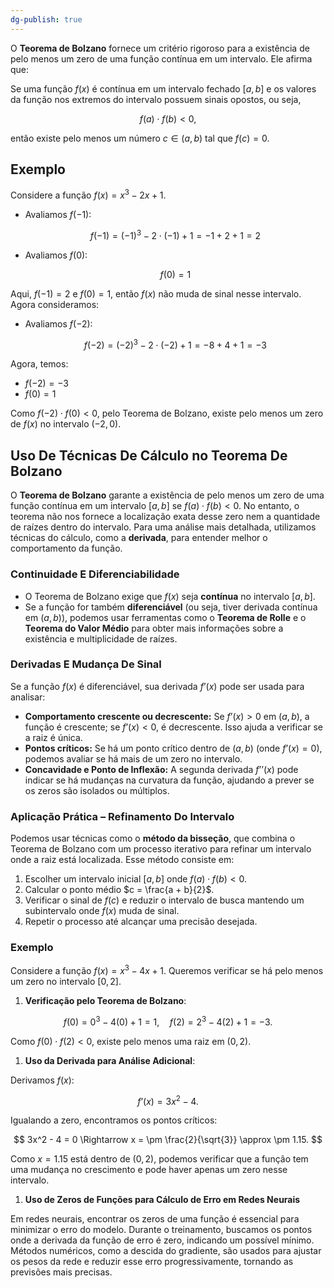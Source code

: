 ```yaml
---
dg-publish: true
---
```


O **Teorema de Bolzano** fornece um critério rigoroso para a existência de pelo menos um zero de uma função contínua em um intervalo. Ele afirma que:

Se uma função $f(x)$ é contínua em um intervalo fechado $[a, b]$ e os valores da função nos extremos do intervalo possuem sinais opostos, ou seja,

$$
 f(a) \cdot f(b) < 0, 
$$

então existe pelo menos um número $c \in (a, b)$ tal que $f(c) = 0$.

## Exemplo

Considere a função $f(x) = x^3 - 2x + 1$.

- Avaliamos $f(-1)$:

  $$ f(-1) = (-1)^3 - 2 \cdot (-1) + 1 = -1 + 2 + 1 = 2 $$

- Avaliamos $f(0)$:

  $$ f(0) = 1 $$

Aqui, $f(-1) = 2$ e $f(0) = 1$, então $f(x)$ não muda de sinal nesse intervalo. Agora consideramos:

- Avaliamos $f(-2)$:

  $$ f(-2) = (-2)^3 - 2 \cdot (-2) + 1 = -8 + 4 + 1 = -3 $$

Agora, temos:

- $f(-2) = -3$
- $f(0) = 1$

Como $f(-2) \cdot f(0) < 0$, pelo Teorema de Bolzano, existe pelo menos um zero de $f(x)$ no intervalo $(-2, 0)$.

## Uso De Técnicas De Cálculo no Teorema De Bolzano

O **Teorema de Bolzano** garante a existência de pelo menos um zero de uma função contínua em um intervalo $[a, b]$ se $f(a) \cdot f(b) < 0$. No entanto, o teorema não nos fornece a localização exata desse zero nem a quantidade de raízes dentro do intervalo. Para uma análise mais detalhada, utilizamos técnicas do cálculo, como a **derivada**, para entender melhor o comportamento da função.

### Continuidade E Diferenciabilidade

- O Teorema de Bolzano exige que $f(x)$ seja **contínua** no intervalo $[a, b]$.
- Se a função for também **diferenciável** (ou seja, tiver derivada contínua em $(a, b)$), podemos usar ferramentas como o **Teorema de Rolle** e o **Teorema do Valor Médio** para obter mais informações sobre a existência e multiplicidade de raízes.

### Derivadas E Mudança De Sinal

Se a função $f(x)$ é diferenciável, sua derivada $f’(x)$ pode ser usada para analisar:

- **Comportamento crescente ou decrescente:** Se $f’(x) > 0$ em $(a, b)$, a função é crescente; se $f’(x) < 0$, é decrescente. Isso ajuda a verificar se a raiz é única.
- **Pontos críticos:** Se há um ponto crítico dentro de $(a, b)$ (onde $f’(x) = 0$), podemos avaliar se há mais de um zero no intervalo.
- **Concavidade e Ponto de Inflexão:** A segunda derivada $f’’(x)$ pode indicar se há mudanças na curvatura da função, ajudando a prever se os zeros são isolados ou múltiplos.

### Aplicação Prática – Refinamento Do Intervalo

Podemos usar técnicas como o **método da bisseção**, que combina o Teorema de Bolzano com um processo iterativo para refinar um intervalo onde a raiz está localizada. Esse método consiste em:

1. Escolher um intervalo inicial $[a, b]$ onde $f(a) \cdot f(b) < 0$.
2. Calcular o ponto médio $c = \frac{a + b}{2}$.
3. Verificar o sinal de $f(c)$ e reduzir o intervalo de busca mantendo um subintervalo onde $f(x)$ muda de sinal.
4. Repetir o processo até alcançar uma precisão desejada.

### Exemplo

Considere a função $f(x) = x^3 - 4x + 1$. Queremos verificar se há pelo menos um zero no intervalo $[0,2]$.

1. **Verificação pelo Teorema de Bolzano**:

$$
 f(0) = 0^3 - 4(0) + 1 = 1, \quad f(2) = 2^3 - 4(2) + 1 = -3. 
$$

Como $f(0) \cdot f(2) < 0$, existe pelo menos uma raiz em $(0,2)$.

1. **Uso da Derivada para Análise Adicional**:

Derivamos $f(x)$:

$$
 f’(x) = 3x^2 - 4. 
$$

Igualando a zero, encontramos os pontos críticos:

$$
 3x^2 - 4 = 0 \Rightarrow x = \pm \frac{2}{\sqrt{3}} \approx \pm 1.15. 
$$

Como $x = 1.15$ está dentro de $(0,2)$, podemos verificar que a função tem uma mudança no crescimento e pode haver apenas um zero nesse intervalo.

1. **Uso de Zeros de Funções para Cálculo de Erro em Redes Neurais**

Em redes neurais, encontrar os zeros de uma função é essencial para minimizar o erro do modelo. Durante o treinamento, buscamos os pontos onde a derivada da função de erro é zero, indicando um possível mínimo. Métodos numéricos, como a descida do gradiente, são usados para ajustar os pesos da rede e reduzir esse erro progressivamente, tornando as previsões mais precisas.
